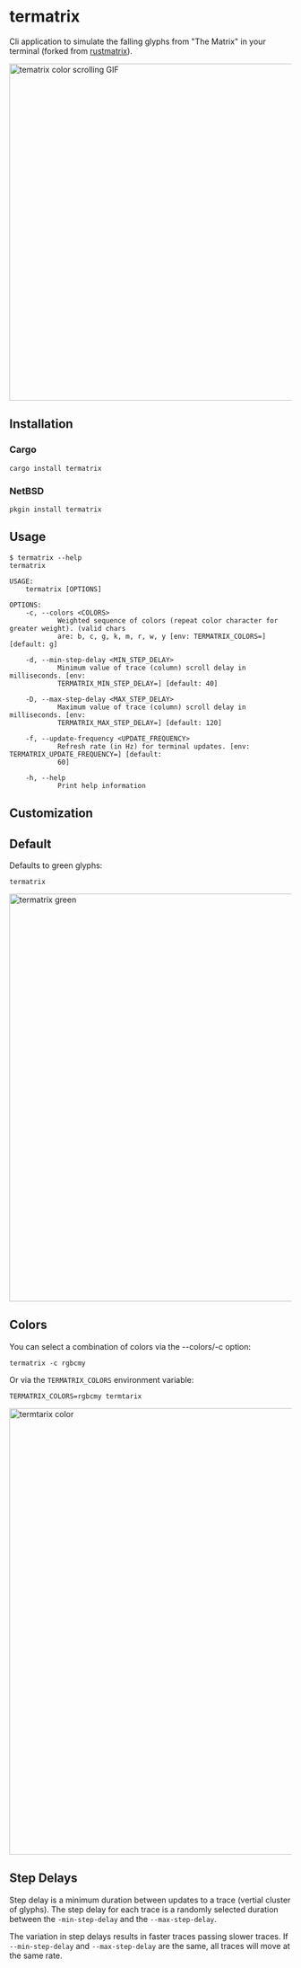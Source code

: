 # termatrix
Cli application to simulate the falling glyphs from "The Matrix" in your terminal (forked from [rustmatrix](https://github.com/meganehouser/rustmatrix)).

<img width="600" alt="tematrix color scrolling GIF" src="https://user-images.githubusercontent.com/412853/191857343-43f8ea6f-7c70-452c-a958-55c3b3654683.gif">

## Installation

### Cargo
```shell
cargo install termatrix
```

### NetBSD
```shell
pkgin install termatrix
```

## Usage

```shell
$ termatrix --help
termatrix

USAGE:
    termatrix [OPTIONS]

OPTIONS:
    -c, --colors <COLORS>
            Weighted sequence of colors (repeat color character for greater weight). (valid chars
            are: b, c, g, k, m, r, w, y [env: TERMATRIX_COLORS=] [default: g]

    -d, --min-step-delay <MIN_STEP_DELAY>
            Minimum value of trace (column) scroll delay in milliseconds. [env:
            TERMATRIX_MIN_STEP_DELAY=] [default: 40]

    -D, --max-step-delay <MAX_STEP_DELAY>
            Maximum value of trace (column) scroll delay in milliseconds. [env:
            TERMATRIX_MAX_STEP_DELAY=] [default: 120]

    -f, --update-frequency <UPDATE_FREQUENCY>
            Refresh rate (in Hz) for terminal updates. [env: TERMATRIX_UPDATE_FREQUENCY=] [default:
            60]

    -h, --help
            Print help information
```

## Customization

## Default

Defaults to green glyphs:
```
termatrix
```
<img width="726" alt="termatrix green" src="https://user-images.githubusercontent.com/412853/166158329-bd5fe01a-bcf1-4a98-932c-cc6149675786.png">

## Colors

You can select a combination of colors via the --colors/-c option:
```
termatrix -c rgbcmy
```
Or via the `TERMATRIX_COLORS` environment variable:
```
TERMATRIX_COLORS=rgbcmy termtarix
```
<img width="795" alt="termtarix color" src="https://user-images.githubusercontent.com/412853/191857267-2de948cc-4a59-49f9-aeae-2276c56a302e.png">

## Step Delays

Step delay is a minimum duration between updates to a trace (vertial cluster of glyphs). The step delay for each trace is a randomly selected duration between the `-min-step-delay` and the `--max-step-delay`.

The variation in step delays results in faster traces passing slower traces. If `--min-step-delay` and `--max-step-delay` are the same, all traces will move at the same rate.
